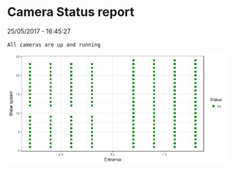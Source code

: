 Camera Status report
================
25/05/2017 - 16:45:27

    All cameras are up and running

![](camreport_files/figure-markdown_github/unnamed-chunk-2-1.png)
